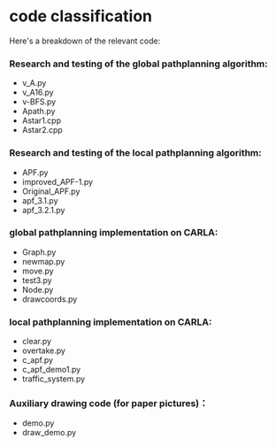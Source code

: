 # code classification
Here's a breakdown of the relevant code:
### Research and testing of the global pathplanning algorithm:
- v_A.py
- v_A16.py
- v-BFS.py
- Apath.py
- Astar1.cpp
- Astar2.cpp
### Research and testing of the local pathplanning algorithm:
- APF.py
- improved_APF-1.py
- Original_APF.py
- apf_3.1.py
- apf_3.2.1.py
### global pathplanning implementation on CARLA:

- Graph.py
- newmap.py
- move.py
- test3.py
- Node.py
- drawcoords.py

### local pathplanning implementation on CARLA:
- clear.py
- overtake.py
- c_apf.py
- c_apf_demo1.py
- traffic_system.py
### Auxiliary drawing code (for paper pictures)：
- demo.py
- draw_demo.py
